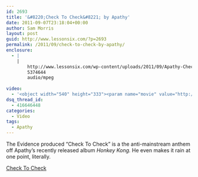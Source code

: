 ```yaml
---
id: 2693
title: '&#8220;Check To Check&#8221; by Apathy'
date: 2011-09-07T23:18:04+00:00
author: Sam Morris
layout: post
guid: http://www.lessonsix.com/?p=2693
permalink: /2011/09/check-to-check-by-apathy/
enclosure:
  - |
    |
        http://www.lessonsix.com/wp-content/uploads/2011/09/Apathy-CheckToCheck-DIRTY.mp3
        5374644
        audio/mpeg
        
video:
  - '<object width="540" height="333"><param name="movie" value="http://www.youtube.com/v/_IVaqGhG854?version=3&amp;hl=en_GB"></param><param name="allowFullScreen" value="true"></param><param name="allowscriptaccess" value="always"></param><embed src="http://www.youtube.com/v/_IVaqGhG854?version=3&amp;hl=en_GB" type="application/x-shockwave-flash" width="540" height="333" allowscriptaccess="always" allowfullscreen="true"></embed></object>'
dsq_thread_id:
  - 416646448
categories:
  - Video
tags:
  - Apathy
---
```

The Evidence produced &#8220;Check To Check&#8221; is a the anti-mainstream anthem off Apathy&#8217;s recently released album _Honkey Kong._ He even makes it rain at one point, literally.

[Check To Check](http://www.lessonsix.com/wp-content/uploads/2011/09/Apathy-CheckToCheck-DIRTY.mp3)